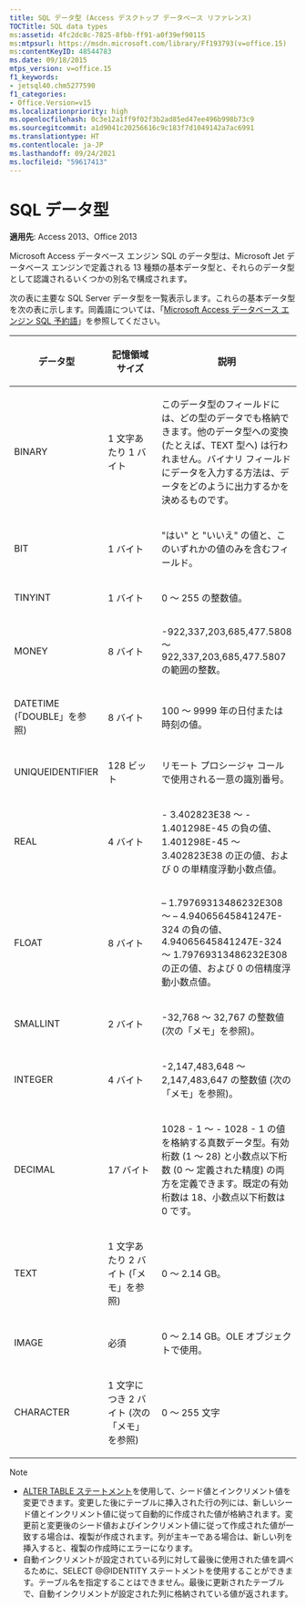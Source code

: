 ```yaml
---
title: SQL データ型 (Access デスクトップ データベース リファレンス)
TOCTitle: SQL data types
ms:assetid: 4fc2dc8c-7825-8fbb-ff91-a0f39ef90115
ms:mtpsurl: https://msdn.microsoft.com/library/Ff193793(v=office.15)
ms:contentKeyID: 48544783
ms.date: 09/18/2015
mtps_version: v=office.15
f1_keywords:
- jetsql40.chm5277590
f1_categories:
- Office.Version=v15
ms.localizationpriority: high
ms.openlocfilehash: 0c3e12a1ff9f02f3b2ad85ed47ee496b998b73c9
ms.sourcegitcommit: a1d9041c20256616c9c183f7d1049142a7ac6991
ms.translationtype: HT
ms.contentlocale: ja-JP
ms.lasthandoff: 09/24/2021
ms.locfileid: "59617413"
---
```

# <a name="sql-data-types"></a>SQL データ型

**適用先**: Access 2013、Office 2013

Microsoft Access データベース エンジン SQL のデータ型は、Microsoft Jet データベース エンジンで定義される 13 種類の基本データ型と、それらのデータ型として認識されるいくつかの別名で構成されます。

次の表に主要な SQL Server データ型を一覧表示します。これらの基本データ型を次の表に示します。同義語については、「[Microsoft Access データベース エンジン SQL 予約語](sql-reserved-words.md)」を参照してください。

<table>
<colgroup>
<col style="width: 33%" />
<col style="width: 33%" />
<col style="width: 33%" />
</colgroup>
<thead>
<tr class="header">
<th><p>データ型</p></th>
<th><p>記憶領域サイズ</p></th>
<th><p>説明</p></th>
</tr>
</thead>
<tbody>
<tr class="odd">
<td><p>BINARY</p></td>
<td><p>1 文字あたり 1 バイト</p></td>
<td><p>このデータ型のフィールドには、どの型のデータでも格納できます。他のデータ型への変換 (たとえば、TEXT 型へ) は行われません。バイナリ フィールドにデータを入力する方法は、データをどのように出力するかを決めるものです。</p></td>
</tr>
<tr class="even">
<td><p>BIT</p></td>
<td><p>1 バイト</p></td>
<td><p>"はい" と "いいえ" の値と、このいずれかの値のみを含むフィールド。</p></td>
</tr>
<tr class="odd">
<td><p>TINYINT</p></td>
<td><p>1 バイト</p></td>
<td><p>0 ～ 255 の整数値。</p></td>
</tr>
<tr class="even">
<td><p>MONEY</p></td>
<td><p>8 バイト</p></td>
<td><p>-922,337,203,685,477.5808 ～ 922,337,203,685,477.5807 の範囲の整数。</p></td>
</tr>
<tr class="odd">
<td><p>DATETIME (「DOUBLE」を参照)</p></td>
<td><p>8 バイト</p></td>
<td><p>100 ～ 9999 年の日付または時刻の値。</p></td>
</tr>
<tr class="even">
<td><p>UNIQUEIDENTIFIER</p></td>
<td><p>128 ビット</p></td>
<td><p>リモート プロシージャ コールで使用される一意の識別番号。</p></td>
</tr>
<tr class="odd">
<td><p>REAL</p></td>
<td><p>4 バイト</p></td>
<td><p>- 3.402823E38 ～ - 1.401298E-45 の負の値、1.401298E-45 ～ 3.402823E38 の正の値、および 0 の単精度浮動小数点値。</p></td>
</tr>
<tr class="even">
<td><p>FLOAT</p></td>
<td><p>8 バイト</p></td>
<td><p>– 1.79769313486232E308 ～ – 4.94065645841247E-324 の負の値、4.94065645841247E-324 ～ 1.79769313486232E308 の正の値、および 0 の倍精度浮動小数点値。</p></td>
</tr>
<tr class="odd">
<td><p>SMALLINT</p></td>
<td><p>2 バイト</p></td>
<td><p>-32,768 ～ 32,767 の整数値 (次の「メモ」を参照)。</p></td>
</tr>
<tr class="even">
<td><p>INTEGER</p></td>
<td><p>4 バイト</p></td>
<td><p>-2,147,483,648 ～ 2,147,483,647 の整数値 (次の「メモ」を参照)。</p></td>
</tr>
<tr class="odd">
<td><p>DECIMAL</p></td>
<td><p>17 バイト</p></td>
<td><p>1028 - 1 ～ - 1028 - 1 の値を格納する真数データ型。有効桁数 (1 ～ 28) と小数点以下桁数 (0 ～ 定義された精度) の両方を定義できます。既定の有効桁数は 18、小数点以下桁数は 0 です。</p></td>
</tr>
<tr class="even">
<td><p>TEXT</p></td>
<td><p>1 文字あたり 2 バイト (「メモ」を参照)</p></td>
<td><p>0 ～ 2.14 GB。</p></td>
</tr>
<tr class="odd">
<td><p>IMAGE</p></td>
<td><p>必須</p></td>
<td><p>0 ～ 2.14 GB。OLE オブジェクトで使用。</p></td>
</tr>
<tr class="even">
<td><p>CHARACTER</p></td>
<td><p>1 文字につき 2 バイト (次の「メモ」を参照)</p></td>
<td><p>0 ～ 255 文字</p></td>
</tr>
</tbody>
</table>

> [!NOTE]
> - [ALTER TABLE ステートメント](alter-table-statement-microsoft-access-sql.md)を使用して、シード値とインクリメント値を変更できます。変更した後にテーブルに挿入された行の列には、新しいシード値とインクリメント値に従って自動的に作成された値が格納されます。変更前と変更後のシード値およびインクリメント値に従って作成された値が一致する場合は、複製が作成されます。列が主キーである場合は、新しい列を挿入すると、複製の作成時にエラーになります。
> - 自動インクリメントが設定されている列に対して最後に使用された値を調べるために、SELECT @@IDENTITY ステートメントを使用することができます。テーブル名を指定することはできません。最後に更新されたテーブルで、自動インクリメントが設定された列に格納されている値が返されます。
